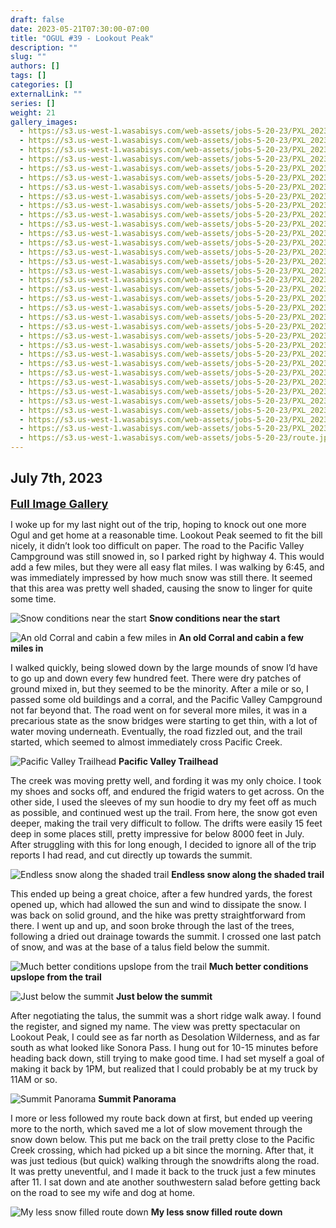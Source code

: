 ```yaml
---
draft: false
date: 2023-05-21T07:30:00-07:00
title: "OGUL #39 - Lookout Peak"
description: ""
slug: ""
authors: []
tags: []
categories: []
externalLink: ""
series: []
weight: 21
gallery_images:
  - https://s3.us-west-1.wasabisys.com/web-assets/jobs-5-20-23/PXL_20230520_121006097.jpg
  - https://s3.us-west-1.wasabisys.com/web-assets/jobs-5-20-23/PXL_20230520_121417238.jpg
  - https://s3.us-west-1.wasabisys.com/web-assets/jobs-5-20-23/PXL_20230520_121915499.jpg
  - https://s3.us-west-1.wasabisys.com/web-assets/jobs-5-20-23/PXL_20230520_123639102.jpg
  - https://s3.us-west-1.wasabisys.com/web-assets/jobs-5-20-23/PXL_20230520_124354853.jpg
  - https://s3.us-west-1.wasabisys.com/web-assets/jobs-5-20-23/PXL_20230520_125208218.jpg
  - https://s3.us-west-1.wasabisys.com/web-assets/jobs-5-20-23/PXL_20230520_125628085.jpg
  - https://s3.us-west-1.wasabisys.com/web-assets/jobs-5-20-23/PXL_20230520_135530640.jpg
  - https://s3.us-west-1.wasabisys.com/web-assets/jobs-5-20-23/PXL_20230520_140952627.jpg
  - https://s3.us-west-1.wasabisys.com/web-assets/jobs-5-20-23/PXL_20230520_142735835.jpg
  - https://s3.us-west-1.wasabisys.com/web-assets/jobs-5-20-23/PXL_20230520_151950124.jpg
  - https://s3.us-west-1.wasabisys.com/web-assets/jobs-5-20-23/PXL_20230520_154505419.jpg
  - https://s3.us-west-1.wasabisys.com/web-assets/jobs-5-20-23/PXL_20230520_154509060.jpg
  - https://s3.us-west-1.wasabisys.com/web-assets/jobs-5-20-23/PXL_20230520_160247633.jpg
  - https://s3.us-west-1.wasabisys.com/web-assets/jobs-5-20-23/PXL_20230520_164244047.jpg
  - https://s3.us-west-1.wasabisys.com/web-assets/jobs-5-20-23/PXL_20230520_164246515.jpg
  - https://s3.us-west-1.wasabisys.com/web-assets/jobs-5-20-23/PXL_20230520_170245931.PANO.jpg
  - https://s3.us-west-1.wasabisys.com/web-assets/jobs-5-20-23/PXL_20230520_170442761.jpg
  - https://s3.us-west-1.wasabisys.com/web-assets/jobs-5-20-23/PXL_20230520_170447693.jpg
  - https://s3.us-west-1.wasabisys.com/web-assets/jobs-5-20-23/PXL_20230520_170455966.jpg
  - https://s3.us-west-1.wasabisys.com/web-assets/jobs-5-20-23/PXL_20230520_170504271.jpg
  - https://s3.us-west-1.wasabisys.com/web-assets/jobs-5-20-23/PXL_20230520_170511708.jpg
  - https://s3.us-west-1.wasabisys.com/web-assets/jobs-5-20-23/PXL_20230520_170814795.jpg
  - https://s3.us-west-1.wasabisys.com/web-assets/jobs-5-20-23/PXL_20230520_174324917.jpg
  - https://s3.us-west-1.wasabisys.com/web-assets/jobs-5-20-23/PXL_20230520_174327328.jpg
  - https://s3.us-west-1.wasabisys.com/web-assets/jobs-5-20-23/PXL_20230520_183745390.jpg
  - https://s3.us-west-1.wasabisys.com/web-assets/jobs-5-20-23/PXL_20230520_190924074.MP.jpg
  - https://s3.us-west-1.wasabisys.com/web-assets/jobs-5-20-23/PXL_20230520_190927892.jpg
  - https://s3.us-west-1.wasabisys.com/web-assets/jobs-5-20-23/PXL_20230520_193855545.jpg
  - https://s3.us-west-1.wasabisys.com/web-assets/jobs-5-20-23/PXL_20230520_200125871.jpg
  - https://s3.us-west-1.wasabisys.com/web-assets/jobs-5-20-23/PXL_20230520_200142117.jpg
  - https://s3.us-west-1.wasabisys.com/web-assets/jobs-5-20-23/PXL_20230520_200145071.jpg
  - https://s3.us-west-1.wasabisys.com/web-assets/jobs-5-20-23/PXL_20230520_201406653.jpg
  - https://s3.us-west-1.wasabisys.com/web-assets/jobs-5-20-23/route.jpg
---
```


## July 7th, 2023

<a href="../galleries/lookout-gallery/"><font size="4"><b>Full Image Gallery</b></font></a>


I woke up for my last night out of the trip, hoping to knock out one more Ogul and get home at a reasonable time. Lookout Peak seemed to fit the bill nicely, it didn’t look too difficult on paper. The road to the Pacific Valley Campground was still snowed in, so I parked right by highway 4. This would add a few miles, but they were all easy flat miles. I was walking by 6:45, and was immediately impressed by how much snow was still there. It seemed that this area was pretty well shaded, causing the snow to linger for quite some time.

![Snow conditions near the start](https://s3.us-west-1.wasabisys.com/web-assets/lookout-peak-7-7-23/PXL_20230707_134903678.jpg?classes=shadow)
**Snow conditions near the start**

![An old Corral and cabin a few miles in](https://s3.us-west-1.wasabisys.com/web-assets/lookout-peak-7-7-23/PXL_20230707_135326190.jpg?classes=shadow)
**An old Corral and cabin a few miles in**

I walked quickly, being slowed down by the large mounds of snow I’d have to go up and down every few hundred feet. There were dry patches of ground mixed in, but they seemed to be the minority. After a mile or so, I passed some old buildings and a corral, and the Pacific Valley Campground not far beyond that. The road went on for several more miles, it was in a precarious state as the snow bridges were starting to get thin, with a lot of water moving underneath. Eventually, the road fizzled out, and the trail started, which seemed to almost immediately cross Pacific Creek. 

![Pacific Valley Trailhead](https://s3.us-west-1.wasabisys.com/web-assets/lookout-peak-7-7-23/PXL_20230707_140154783.jpg?classes=shadow)
**Pacific Valley Trailhead**

The creek was moving pretty well, and fording it was my only choice. I took my shoes and socks off, and endured the frigid waters to get across. On the other side, I used the sleeves of my sun hoodie to dry my feet off as much as possible, and continued west up the trail. From here, the snow got even deeper, making the trail very difficult to follow. The drifts were easily 15 feet deep in some places still, pretty impressive for below 8000 feet in July. After struggling with this for long enough, I decided to ignore all of the trip reports I had read, and cut directly up towards the summit.

![Endless snow along the shaded trail](https://s3.us-west-1.wasabisys.com/web-assets/lookout-peak-7-7-23/PXL_20230707_150738906.jpg?classes=shadow)
**Endless snow along the shaded trail**

This ended up being a great choice, after a few hundred yards, the forest opened up, which had allowed the sun and wind to dissipate the snow. I was back on solid ground, and the hike was pretty straightforward from there. I went up and up, and soon broke through the last of the trees, following a dried out drainage towards the summit. I crossed one last patch of snow, and was at the base of a talus field below the summit.

![Much better conditions upslope from the trail](https://s3.us-west-1.wasabisys.com/web-assets/lookout-peak-7-7-23/PXL_20230707_154605161.jpg?classes=shadow)
**Much better conditions upslope from the trail**

![Just below the summit](https://s3.us-west-1.wasabisys.com/web-assets/lookout-peak-7-7-23/PXL_20230707_160540339.jpg?classes=shadow)
**Just below the summit**

After negotiating the talus, the summit was a short ridge walk away. I found the register, and signed my name. The view was pretty spectacular on Lookout Peak, I could see as far north as Desolation Wilderness, and as far south as what looked like Sonora Pass. I hung out for 10-15 minutes before heading back down, still trying to make good time. I had set myself a goal of making it back by 1PM, but realized that I could probably be at my truck by 11AM or so.

![Summit Panorama](https://s3.us-west-1.wasabisys.com/web-assets/lookout-peak-7-7-23/PXL_20230707_161334900.PANO.jpg?classes=shadow)
**Summit Panorama**

I more or less followed my route back down at first, but ended up veering more to the north, which saved me a lot of slow movement through the snow down below. This put me back on the trail pretty close to the Pacific Creek crossing, which had picked up a bit since the morning. After that, it was just tedious (but quick) walking through the snowdrifts along the road. It was pretty uneventful, and I made it back to the truck just a few minutes after 11. I sat down and ate another southwestern salad before getting back on the road to see my wife and dog at home. 

![My less snow filled route down](https://s3.us-west-1.wasabisys.com/web-assets/lookout-peak-7-7-23/PXL_20230707_164531827.jpg?classes=shadow)
**My less snow filled route down**